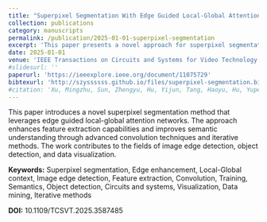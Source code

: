 ```yaml
---
title: "Superpixel Segmentation With Edge Guided Local-Global Attention Network"
collection: publications
category: manuscripts
permalink: /publication/2025-01-01-superpixel-segmentation
excerpt: 'This paper presents a novel approach for superpixel segmentation using edge guided local-global attention network, enhancing feature extraction and semantic understanding.'
date: 2025-01-01
venue: 'IEEE Transactions on Circuits and Systems for Video Technology'
#slidesurl: ''
paperurl: 'https://ieeexplore.ieee.org/document/11075729'
bibtexurl: 'http://szyssssss.github.io/files/superpixel-segmentation.bib'
#citation: 'Xu, Mingzhu, Sun, Zhengyu, Hu, Yijun, Tang, Haoyu, Hu, Yupeng, Song, Xuemeng, and Nie, Liqiang. (2025). &quot;Superpixel Segmentation With Edge Guided Local-Global Attention Network.&quot; <i>IEEE Transactions on Circuits and Systems for Video Technology</i>. DOI: 10.1109/TCSVT.2025.3587485.'
---
```

This paper introduces a novel superpixel segmentation method that leverages edge guided local-global attention networks. The approach enhances feature extraction capabilities and improves semantic understanding through advanced convolution techniques and iterative methods. The work contributes to the fields of image edge detection, object detection, and data visualization.

**Keywords:** Superpixel segmentation, Edge enhancement, Local-Global context, Image edge detection, Feature extraction, Convolution, Training, Semantics, Object detection, Circuits and systems, Visualization, Data mining, Iterative methods

**DOI:** 10.1109/TCSVT.2025.3587485